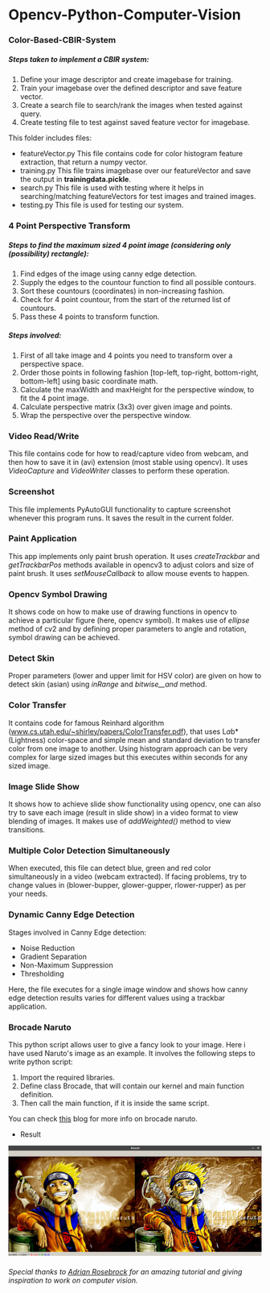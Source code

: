 # Opencv-Python-Computer-Vision

### Color-Based-CBIR-System

##### Steps taken to implement a CBIR system:
1. Define your image descriptor and create imagebase for training.
2. Train your imagebase over the defined descriptor and save feature vector.
3. Create a search file to search/rank the images when tested against query.
4. Create testing file to test against saved feature vector for imagebase.

This folder includes files:
- featureVector.py
This file contains code for color histogram feature extraction, that return a numpy vector.
- training.py
This file trains imagebase over our featureVector and save the output in **trainingdata.pickle**.
- search.py
This file is used with testing where it helps in searching/matching featureVectors for test images and trained images.
- testing.py
This file is used for testing our system.


### 4 Point Perspective Transform

##### Steps to find the maximum sized 4 point image (considering only (possibility) rectangle):
1. Find edges of the image using canny edge detection.
2. Supply the edges to the countour function to find all possible contours.
3. Sort these countours (coordinates) in non-increasing fashion.
4. Check for 4 point countour, from the start of the returned list of countours.
5. Pass these 4 points to transform function.

##### Steps involved:
1. First of all take image and 4 points you need to transform over a perspective space.
2. Order those points in following fashion [top-left, top-right, bottom-right, bottom-left] using basic coordinate math.
3. Calculate the maxWidth and maxHeight for the perspective window, to fit the 4 point image.
4. Calculate perspective matrix (3x3) over given image and points.
5. Wrap the perspective over the perspective window.


### Video Read/Write

This file contains code for how to read/capture video from webcam, and then how to save it in (avi) extension (most stable using opencv). It uses _VideoCapture_ and _VideoWriter_ classes to perform these operation.


### Screenshot

This file implements PyAutoGUI functionality to capture screenshot whenever this program runs. It saves the result in the current folder.


### Paint Application

This app implements only paint brush operation. It uses _createTrackbar_ and _getTrackbarPos_ methods available in opencv3 to adjust colors and size of paint brush. It uses _setMouseCallback_ to allow mouse events to happen.


### Opencv Symbol Drawing

It shows code on how to make use of drawing functions in opencv to achieve a particular figure (here, opencv symbol). It makes use of _ellipse_ method of cv2 and by defining proper parameters to angle and rotation, symbol drawing can be achieved.


### Detect Skin

Proper parameters (lower and upper limit for HSV color) are given on how to detect skin (asian) using _inRange_ and _bitwise__and_ method.


### Color Transfer

It contains code for famous Reinhard algorithm (www.cs.utah.edu/~shirley/papers/ColorTransfer.pdf), that uses L*a*b* (Lightness) color-space and simple mean and standard deviation to transfer color from one image to another. Using histogram approach can be very complex for large sized images but this executes within seconds for any sized image.


### Image Slide Show

It shows how to achieve slide show functionality using opencv, one can also try to save each image (result in slide show) in a video format to view blending of images. It makes use of _addWeighted()_ method to view transitions.


### Multiple Color Detection Simultaneously

When executed, this file can detect blue, green and red color simultaneously in a video (webcam extracted). If facing problems, try to change values in (blower-bupper, glower-gupper, rlower-rupper) as per your needs.


### Dynamic Canny Edge Detection

Stages involved in Canny Edge detection:
- Noise Reduction
- Gradient Separation
- Non-Maximum Suppression
- Thresholding

Here, the file executes for a single image window and shows how canny edge detection results varies for different values using a trackbar application.


### Brocade Naruto

This python script allows user to give a fancy look to your image. Here i have used Naruto's image as an example. It involves the following steps to write python script:

1. Import the required libraries.
2. Define class Brocade, that will contain our kernel and main function definition.
3. Then call the main function, if it is inside the same script.

You can check [this](https://chandraji.dev/brocading-naruto-a-computer-vision-activity) blog for more info on brocade naruto.

* Result

![Result](naruto_brocaded.png)

###### Special thanks to [Adrian Rosebrock](https://www.pyimagesearch.com/about/) for an amazing tutorial and giving inspiration to work on computer vision.
